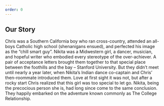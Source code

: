 ```yaml
---
order: 0
---
```

## Our Story

Chris was a Southern California boy who ran cross-country, attended
an all-boys Catholic high school (shenanigans ensued), and
perfected his image as the “chill smart guy”.  Nikita was a
Midwestern girl, a dancer, musician, and hopeful writer who
embodied every stereotype of the over-achiever.  A pair of
acceptance letters brought them together to that special place
between the foothills and the bay – Stanford University.  But they
didn’t meet until nearly a year later, when Nikita’s Indian
dance co-captain and Chris’ then-roommate introduced them. Love
at first sight it was not, but after a rocky start Chris
realized that this girl was too special to let go.  Nikita,
being the precocious person she is, had long since come to the
same conclusion. They happily embarked on the adventure known
commonly as The College Relationship.
